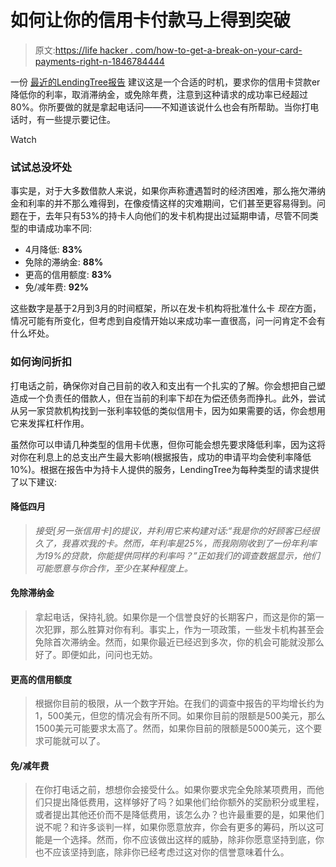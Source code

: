# 如何让你的信用卡付款马上得到突破

> 原文:[https://life hacker . com/how-to-get-a-break-on-your-card-payments-right-n-1846784444](https://lifehacker.com/how-to-get-a-break-on-your-credit-card-payments-right-n-1846784444)

一份 [最近的LendingTree报告](https://www.lendingtree.com/credit-cards/study/cardholders-ask-get-better-terms-from-credit-cards/) 建议这是一个合适的时机，要求你的信用卡贷款er降低你的利率，取消滞纳金，或免除年费，注意到这种请求的成功率已经超过80%。你所要做的就是拿起电话问——不知道该说什么也会有所帮助。当你打电话时，有一些提示要记住。

Watch

### **试试总没坏处**

事实是，对于大多数借款人来说，如果你声称遭遇暂时的经济困难，那么拖欠滞纳金和利率的并不那么难得到，在像疫情这样的灾难期间，它们甚至更容易得到。问题在于，去年只有53%的持卡人向他们的发卡机构提出过延期申请，尽管不同类型的申请成功率不同:

*   4月降低: **83%**
*   免除的滞纳金: **88%**
*   更高的信用额度: **83%**
*   免/减年费: **92%**

这些数字是基于2月到3月的时间框架，所以在发卡机构将批准什么卡 *现在*方面，情况可能有所变化，但考虑到自疫情开始以来成功率一直很高，问一问肯定不会有什么坏处。

### **如何询问折扣**

打电话之前，确保你对自己目前的收入和支出有一个扎实的了解。你会想把自己塑造成一个负责任的借款人，但在当前的利率下却在为偿还债务而挣扎。此外，尝试从另一家贷款机构找到一张利率较低的类似信用卡，因为如果需要的话，你会想用它来发挥杠杆作用。

虽然你可以申请几种类型的信用卡优惠，但你可能会想先要求降低利率，因为这将对你在利息上的总支出产生最大影响(根据报告，成功的申请平均会使利率降低10%)。根据在报告中为持卡人提供的服务，LendingTree为每种类型的请求提供了以下建议:

#### **降低四月**

> *接受[另一张信用卡]的提议，并利用它来构建对话:“我是你的好顾客已经很久了，我喜欢我的卡。然而，年利率是25%，而我刚刚收到了一份年利率为19%的贷款，你能提供同样的利率吗？”正如我们的调查数据显示，他们可能愿意与你合作，至少在某种程度上。*

#### **免除滞纳金**

> 拿起电话，保持礼貌。如果你是一个信誉良好的长期客户，而这是你的第一次犯罪，那么胜算对你有利。事实上，作为一项政策，一些发卡机构甚至会免除首次滞纳金。然而，如果你最近已经迟到多次，你的机会可能就没那么好了。即便如此，问问也无妨。

#### **更高的信用额度**

> 根据你目前的极限，从一个数字开始。在我们的调查中报告的平均增长约为1，500美元，但您的情况会有所不同。如果你目前的限额是500美元，那么1500美元可能要求太高了。然而，如果你目前的限额是5000美元，这个要求可能就可以了。

#### **免/减年费**

> 在你打电话之前，想想你会接受什么。如果你要求完全免除某项费用，而他们只提出降低费用，这样够好了吗？如果他们给你额外的奖励积分或里程，或者提出其他还价而不是降低费用，该怎么办？也许最重要的是，如果他们说不呢？和许多谈判一样，如果你愿意放弃，你会有更多的筹码，所以这可能是一个选择。然而，你不应该做出这样的威胁，除非你愿意坚持到底，你也不应该坚持到底，除非你已经考虑过这对你的信誉意味着什么。